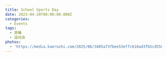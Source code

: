 ```yaml
---
title: School Sports Day
date: 2023-04-28T00:00:00.000Z
categories:
  - Events
tags:
  - 景曦
  - 运动会
photos:
  - 'https://media.kaerozhi.com/2025/06/3405a73fbee53effc616ad3fb5cd5587.webp'
---
```


